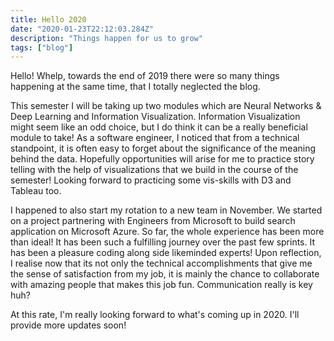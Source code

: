 ```yaml
---
title: Hello 2020
date: "2020-01-23T22:12:03.284Z"
description: "Things happen for us to grow"
tags: ["blog"]
---
```


Hello! Whelp, towards the end of 2019 there were so many things happening at the same time, that I totally neglected the blog.

This semester I will be taking up two modules which are Neural Networks & Deep Learning and Information Visualization. Information Visualization might seem like an odd choice, but I do think it can be a really beneficial module to take! As a software engineer, I noticed that from a technical standpoint, it is often easy to forget about the significance of the meaning behind the data. Hopefully opportunities will arise for me to practice story telling with the help of visualizations that we build in the course of the semester! Looking forward to practicing some vis-skills with D3 and Tableau too.

I happened to also start my rotation to a new team in November. We started on a project partnering with Engineers from Microsoft to build search application on Microsoft Azure. So far, the whole experience has been more than ideal! It has been such a fulfilling journey over the past few sprints. It has been a pleasure coding along side likeminded experts! Upon reflection, I realise now that its not only the technical accomplishments that give me the sense of satisfaction from my job, it is mainly the chance to collaborate with amazing people that makes this job fun. Communication really is key huh?

At this rate, I'm really looking forward to what's coming up in 2020. I'll provide more updates soon!
